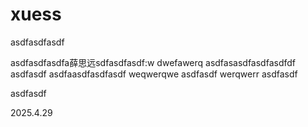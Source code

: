 # xuess
asdfasdfasdf

asdfasdfasdfa薛思远sdfasdfasdf:w
dwefawerq
asdfasasdfasdfasdfdf
asdfasdf
asdfaasdfasdfasdf
weqwerqwe
asdfasdf
werqwerr
asdfasdf

asdfasdf

2025.4.29

